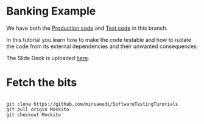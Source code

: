 # Banking Example

We have both the [Production code](https://github.com/mirsaeedi/SoftwareTestingTurorials/blob/Mockito/src/main/java/tutorial/core/banking/services/CoreService.java) and [Test code](https://github.com/mirsaeedi/SoftwareTestingTurorials/blob/Mockito/src/test/java/tutoria/core/banking/transfer/test/TestTransferScenarios.java) in this branch. 

In this tutorial you learn how to make the code testable and how to isolate the code from its external dependencies and their unwanted consequences.

The Slide Deck is uploaded [here](https://1drv.ms/b/s!AvPG99HJpJYfhppndmIdNr5ZycfKQg).

# Fetch the bits

```

git clone https://github.com/mirsaeedi/SoftwareTestingTurorials
git pull origin Mockito
git checkout Mockito

```



